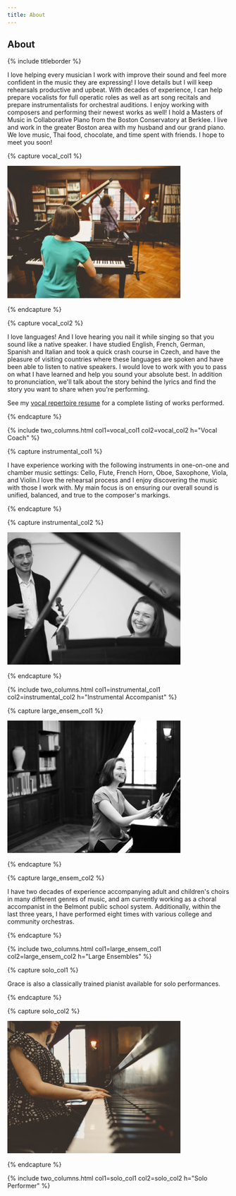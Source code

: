 ```yaml
---
title: About
---
```


## About

{% include titleborder %}

I love helping every musician I work with improve their sound and feel more confident in the music they are expressing! I love details but I will keep rehearsals productive and upbeat. With decades of experience, I can help prepare vocalists for full operatic roles as well as art song recitals and prepare instrumentalists for orchestral auditions. I enjoy working with composers and performing their newest works as well!  I hold a Masters of Music in Collaborative Piano from the Boston Conservatory at Berklee. I live and work in the greater Boston area with my husband and our grand piano. We love music, Thai food, chocolate, and time spent with friends. I hope to meet you soon!

{% capture vocal_col1 %}

![Vocal Coach](/assets/images/IMG_0144-393x300.jpg)

{% endcapture %}

{% capture vocal_col2 %}

I love languages! And I love hearing you nail it while singing so that you sound like a native speaker. I have studied English, French, German, Spanish and Italian and took a quick crash course in Czech, and have the pleasure of visiting countries where these languages are spoken and have been able to listen to native speakers. I would love to work with you to pass on what I have learned and help you sound your absolute best. In addition to pronunciation, we'll talk about the story behind the lyrics and find the story you want to share when you're performing.

See my [vocal repertoire resume](vocal_rep) for a complete listing of works performed.

{% endcapture %}

{% include two_columns.html
   col1=vocal_col1 col2=vocal_col2
   h="Vocal Coach"
%}


{% capture instrumental_col1 %}

I have experience working with the following instruments in one-on-one and chamber music settings: Cello, Flute, French Horn, Oboe, Saxophone, Viola, and Violin.I love the rehearsal process and I enjoy discovering the music with those I work with. My main focus is on ensuring our overall sound is unified, balanced, and true to the composer's markings.

{% endcapture %}

{% capture instrumental_col2 %}

![Instrumental Accompanist](/assets/images/IMG_1034_BW-e1534030367934-393x300.jpg)

{% endcapture %}

{% include two_columns.html
   col1=instrumental_col1
   col2=instrumental_col2
   h="Instrumental Accompanist"
%}


{% capture large_ensem_col1 %}

![Large Ensembles](/assets/images/IMG_0046-393x300.jpg)

{% endcapture %}

{% capture large_ensem_col2 %}

I have two decades of experience accompanying adult and children's choirs in many different genres of music, and am currently working as a choral accompanist in the Belmont public school system. Additionally, within the last three years, I have performed eight times with various college and community orchestras.

{% endcapture %}

{% include two_columns.html
   col1=large_ensem_col1
   col2=large_ensem_col2
   h="Large Ensembles"
%}


{% capture solo_col1 %}

Grace is also a classically trained pianist available for solo performances.

{% endcapture %}

{% capture solo_col2 %}

![Solo Performer](/assets/images/IMG_0319-393x300.jpg)

{% endcapture %}

{% include two_columns.html
   col1=solo_col1
   col2=solo_col2
   h="Solo Performer"
%}
